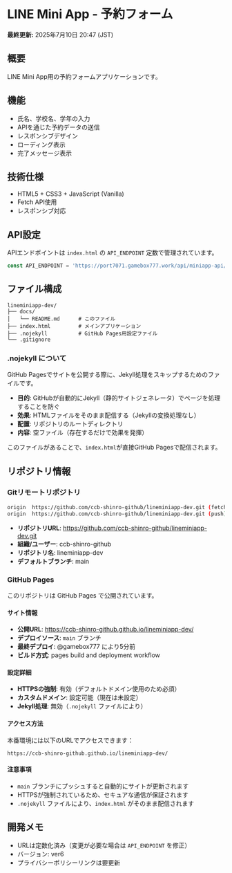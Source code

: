 # LINE Mini App - 予約フォーム

**最終更新:** 2025年7月10日 20:47 (JST)

## 概要
LINE Mini App用の予約フォームアプリケーションです。

## 機能
- 氏名、学校名、学年の入力
- APIを通じた予約データの送信
- レスポンシブデザイン
- ローディング表示
- 完了メッセージ表示

## 技術仕様
- HTML5 + CSS3 + JavaScript (Vanilla)
- Fetch API使用
- レスポンシブ対応

## API設定
APIエンドポイントは `index.html` の `API_ENDPOINT` 定数で管理されています。

```javascript
const API_ENDPOINT = 'https://port7071.gamebox777.work/api/miniapp-api/reservations';
```

## ファイル構成
```
lineminiapp-dev/
├── docs/
│   └── README.md      # このファイル
├── index.html         # メインアプリケーション
├── .nojekyll          # GitHub Pages用設定ファイル
└── .gitignore
```

### .nojekyll について
GitHub Pagesでサイトを公開する際に、Jekyll処理をスキップするためのファイルです。

- **目的**: GitHubが自動的にJekyll（静的サイトジェネレータ）でページを処理することを防ぐ
- **効果**: HTMLファイルをそのまま配信する（Jekyllの変換処理なし）
- **配置**: リポジトリのルートディレクトリ
- **内容**: 空ファイル（存在するだけで効果を発揮）

このファイルがあることで、`index.html`が直接GitHub Pagesで配信されます。

## リポジトリ情報

### Gitリモートリポジトリ
```bash
origin  https://github.com/ccb-shinro-github/lineminiapp-dev.git (fetch)
origin  https://github.com/ccb-shinro-github/lineminiapp-dev.git (push)
```

- **リポジトリURL**: https://github.com/ccb-shinro-github/lineminiapp-dev.git
- **組織/ユーザー**: ccb-shinro-github
- **リポジトリ名**: lineminiapp-dev
- **デフォルトブランチ**: main

### GitHub Pages
このリポジトリは GitHub Pages で公開されています。

#### サイト情報
- **公開URL**: https://ccb-shinro-github.github.io/lineminiapp-dev/
- **デプロイソース**: `main` ブランチ
- **最終デプロイ**: @gamebox777 により5分前
- **ビルド方式**: pages build and deployment workflow

#### 設定詳細
- **HTTPSの強制**: 有効（デフォルトドメイン使用のため必須）
- **カスタムドメイン**: 設定可能（現在は未設定）
- **Jekyll処理**: 無効（`.nojekyll` ファイルにより）

#### アクセス方法
本番環境には以下のURLでアクセスできます：
```
https://ccb-shinro-github.github.io/lineminiapp-dev/
```

#### 注意事項
- `main` ブランチにプッシュすると自動的にサイトが更新されます
- HTTPSが強制されているため、セキュアな通信が保証されます
- `.nojekyll` ファイルにより、`index.html` がそのまま配信されます

## 開発メモ
- URLは定数化済み（変更が必要な場合は `API_ENDPOINT` を修正）
- バージョン: ver6
- プライバシーポリシーリンクは要更新 